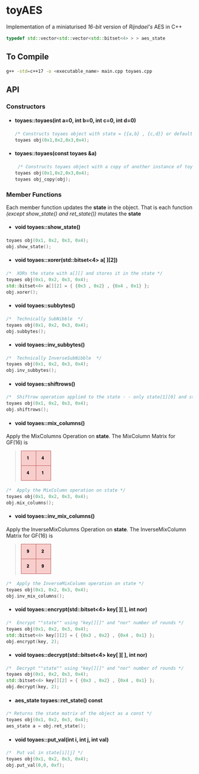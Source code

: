 # toyAES
Implementation of a miniaturised *16-bit* version of *Rijndael's* AES in C++ 
```c++
typedef std::vector<std::vector<std::bitset<4> > > aes_state
```
## To Compile
```bash
g++ -std=c++17 -o <executable_name> main.cpp toyaes.cpp

```
## API 

### Constructors
- #### toyaes::toyaes(int a=0, int b=0, int c=0, int d=0)
   ```c++
   /* Constructs toyaes object with state = {{a,b} , {c,d}} or default values 0 */
   toyaes obj(0x1,0x2,0x3,0x4);
   ```
- #### toyaes::toyaes(const toyaes &a)
   ```c++
    /* Constructs toyaes object with a copy of another instance of toyaes class */
   toyaes obj(0x1,0x2,0x3,0x4);
   toyaes obj_copy(obj);
   ```
 
### Member Functions

Each member function updates the **state** in the object.
That is each function *(except show_state() and ret_state())* mutates the **state**

- #### void toyaes::show_state()
```c++
toyaes obj(0x1, 0x2, 0x3, 0x4);
obj.show_state();
```
- #### void toyaes::xorer(std::bitset<4> a[ ][2])
```c++
/*  XORs the state with a[][] and stores it in the state */
toyaes obj(0x1, 0x2, 0x3, 0x4);
std::bitset<4> a[][2] = { {0x3 , 0x2} , {0x4 , 0x1} };
obj.xorer();
```
- #### void toyaes::subbytes()
```c++
/*  Technically SubNibble  */
toyaes obj(0x1, 0x2, 0x3, 0x4);
obj.subbytes();
```

- #### void toyaes::inv_subbytes()
```c++
/*  Technically InverseSubNibble  */
toyaes obj(0x1, 0x2, 0x3, 0x4);
obj.inv_subbytes();
```
- #### void toyaes::shiftrows()
```c++
/*  Shiftrow operation applied to the state - - only state[1][0] and state[1][1] are interchanged */
toyaes obj(0x1, 0x2, 0x3, 0x4);
obj.shiftrows();
```
- #### void toyaes::mix_columns()
Apply the MixColumns Operation on **state**.
The MixColumn Matrix for GF(16) is
>  ![MixColumn](/images/mixcol.png)
```c++
/*  Apply the MixColumn operation on state */
toyaes obj(0x1, 0x2, 0x3, 0x4);
obj.mix_columns();
```

- #### void toyaes::inv_mix_columns()
Apply the InverseMixColumns Operation on **state**.
The InverseMixColumn Matrix for GF(16) is
>  ![InverseMixColumn](/images/invmixcol.png)
```c++
/*  Apply the InverseMixColumn operation on state */
toyaes obj(0x1, 0x2, 0x3, 0x4);
obj.inv_mix_columns();
```

- #### void toyaes::encrypt(std::bitset<4> key[ ][ ], int nor)
```c++
/*  Encrypt ""state"" using "key[][]" and "nor" number of rounds */
toyaes obj(0x1, 0x2, 0x3, 0x4);
std::bitset<4> key[][2] = { {0x3 , 0x2} , {0x4 , 0x1} };
obj.encrypt(key, 2);
```

- #### void toyaes::decrypt(std::bitset<4> key[ ][ ], int nor)
```c++
/*  Decrypt ""state"" using "key[][]" and "nor" number of rounds */
toyaes obj(0x1, 0x2, 0x3, 0x4);
std::bitset<4> key[][2] = { {0x3 , 0x2} , {0x4 , 0x1} };
obj.decrypt(key, 2);
```

- #### aes_state toyaes::ret_state() const
```c++
/* Returns the state matrix of the object as a const */
toyaes obj(0x1, 0x2, 0x3, 0x4);
aes_state a = obj.ret_state();
```

- #### void toyaes::put_val(int i, int j, int val)
```c++
/*  Put val in state[i][j] */
toyaes obj(0x1, 0x2, 0x3, 0x4);
obj.put_val(0,0, 0xf);
```
        
